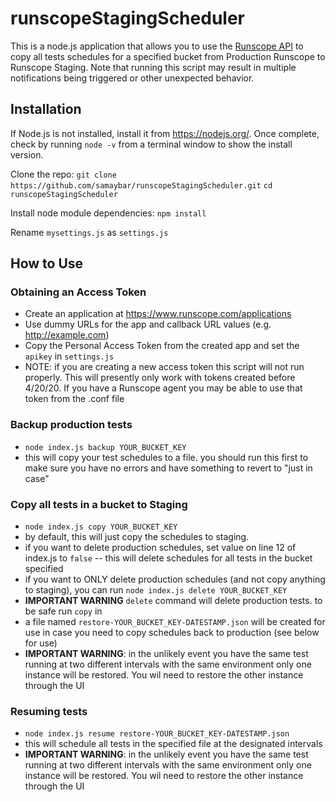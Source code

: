 # runscopeStagingScheduler

This is a node.js application that allows you to use the [Runscope API](https://www.runscope.com/docs/api) to copy all tests schedules for a specified bucket from Production Runscope to Runscope Staging. Note that running this script may result in multiple notifications being triggered or other unexpected behavior.

## Installation
If Node.js is not installed, install it from https://nodejs.org/. Once complete, check by running ```node -v``` from a terminal window to show the install version.

Clone the repo:
`git clone https://github.com/samaybar/runscopeStagingScheduler.git`
`cd runscopeStagingScheduler`

Install node module dependencies:
`npm install`

Rename `mysettings.js` as `settings.js`

## How to Use

### Obtaining an Access Token

- Create an application at https://www.runscope.com/applications
- Use dummy URLs for the app and callback URL values (e.g. http://example.com)
- Copy the Personal Access Token from the created app and set the `apikey` in `settings.js`
- NOTE: if you are creating a new access token this script will not run properly. This will presently only work with tokens created before 4/20/20. If you have a Runscope agent you may be able to use that token from the .conf file

### Backup production tests

- `node index.js backup YOUR_BUCKET_KEY`
- this will copy your test schedules to a file. you should run this first to make sure you have no errors and have something to revert to "just in case"

### Copy all tests in a bucket to Staging

- `node index.js copy YOUR_BUCKET_KEY`
- by default, this will just copy the schedules to staging.
- if you want to delete production schedules, set value on line 12 of index.js to `false` -- this will delete schedules for all tests in the bucket specified
- if you want to ONLY delete production schedules (and not copy anything to staging), you can run `node index.js delete YOUR_BUCKET_KEY`
- **IMPORTANT WARNING** `delete` command will delete production tests. to be safe run `copy` in 
- a file named `restore-YOUR_BUCKET_KEY-DATESTAMP.json` will be created for use in case you need to copy schedules back to production (see below for use)
- **IMPORTANT WARNING**: in the unlikely event you have the same test running at two different intervals with the same environment only one instance will be restored. You wil need to restore the other instance through the UI

### Resuming tests

- `node index.js resume restore-YOUR_BUCKET_KEY-DATESTAMP.json`
- this will schedule all tests in the specified file at the designated intervals
- **IMPORTANT WARNING**: in the unlikely event you have the same test running at two different intervals with the same environment only one instance will be restored. You wil need to restore the other instance through the UI


